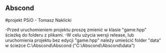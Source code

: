 ## Abscond
#projekt PSiO - Tomasz Naklicki

-Przed uruchomieniem projektu proszę zmienić w klasie "game.hpp" ścieżkę do folderu z plikami.
-W celu użycia wersji release, lub uruchomienia projektu bez edycji "game.hpp" należy umieścić folder "data" w ścieżce C:\\Abscond\Abscond ("C:\\Abscond\Abscond\data")
